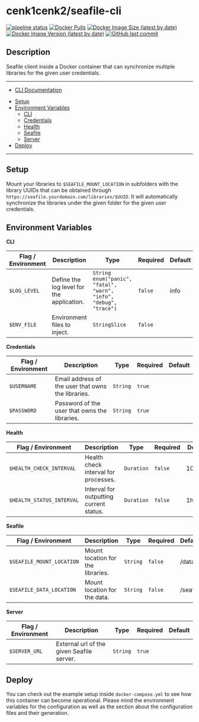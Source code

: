 # cenk1cenk2/seafile-cli

[![pipeline status](https://gitlab.kilic.dev/docker/seafile-cli/badges/master/pipeline.svg)](https://gitlab.kilic.dev/docker/seafile-cli/-/commits/master) [![Docker Pulls](https://img.shields.io/docker/pulls/cenk1cenk2/seafile-cli)](https://hub.docker.com/repository/docker/cenk1cenk2/seafile-cli) [![Docker Image Size (latest by date)](https://img.shields.io/docker/image-size/cenk1cenk2/seafile-cli)](https://hub.docker.com/repository/docker/cenk1cenk2/seafile-cli) [![Docker Image Version (latest by date)](https://img.shields.io/docker/v/cenk1cenk2/seafile-cli)](https://hub.docker.com/repository/docker/cenk1cenk2/seafile-cli) [![GitHub last commit](https://img.shields.io/github/last-commit/cenk1cenk2/seafile-cli)](https://github.com/cenk1cenk2/seafile-cli)

## Description

Seafile client inside a Docker container that can synchronize multiple libraries for the given user credentials.

---

- [CLI Documentation](./CLI.md)

<!-- toc -->

- [Setup](#setup)
- [Environment Variables](#environment-variables)
  - [CLI](#cli)
  - [Credentials](#credentials)
  - [Health](#health)
  - [Seafile](#seafile)
  - [Server](#server)
- [Deploy](#deploy)

<!-- tocstop -->

---

## Setup

Mount your libraries to `$SEAFILE_MOUNT_LOCATION` in subfolders with the library UUIDs that can be obtained through `https://seafile.yourdomain.com/libraries/$UUID`. It will automatically synchronize the libraries under the given folder for the given user credentials.

## Environment Variables

<!-- clidocs -->

**CLI**

| Flag / Environment |  Description   |  Type    | Required | Default |
|---------------- | --------------- | --------------- |  --------------- |  --------------- |
| `$LOG_LEVEL` | Define the log level for the application. | `String`<br/>`enum("panic", "fatal", "warn", "info", "debug", "trace")` | `false` | info |
| `$ENV_FILE` | Environment files to inject. | `StringSlice` | `false` |  |

**Credentials**

| Flag / Environment |  Description   |  Type    | Required | Default |
|---------------- | --------------- | --------------- |  --------------- |  --------------- |
| `$USERNAME` | Email address of the user that owns the libraries. | `String` | `true` |  |
| `$PASSWORD` | Password of the user that owns the libraries. | `String` | `true` |  |

**Health**

| Flag / Environment |  Description   |  Type    | Required | Default |
|---------------- | --------------- | --------------- |  --------------- |  --------------- |
| `$HEALTH_CHECK_INTERVAL` | Health check interval for processes. | `Duration` | `false` | 10m0s |
| `$HEALTH_STATUS_INTERVAL` | Interval for outputting current status. | `Duration` | `false` | 1h0m0s |

**Seafile**

| Flag / Environment |  Description   |  Type    | Required | Default |
|---------------- | --------------- | --------------- |  --------------- |  --------------- |
| `$SEAFILE_MOUNT_LOCATION` | Mount location for the libraries. | `String` | `false` | /data |
| `$SEAFILE_DATA_LOCATION` | Mount location for the data. | `String` | `false` | /seafile |

**Server**

| Flag / Environment |  Description   |  Type    | Required | Default |
|---------------- | --------------- | --------------- |  --------------- |  --------------- |
| `$SERVER_URL` | External url of the given Seafile server. | `String` | `true` |  |

<!-- clidocsstop -->

## Deploy

You can check out the example setup inside `docker-compose.yml` to see how this container can become operational. Please mind the environment variables for the configuration as well as the section about the configuration files and their generation.
